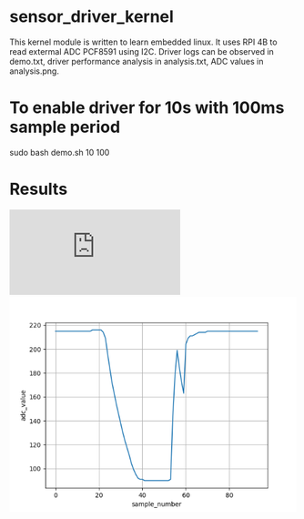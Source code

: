 # sensor_driver_kernel
This kernel module is written to learn embedded linux. It uses RPI 4B to read extermal ADC PCF8591 using I2C. Driver logs can be observed in demo.txt, driver performance analysis in analysis.txt, ADC values in analysis.png.

# To enable driver for 10s with 100ms sample period
sudo bash demo.sh 10 100

# Results


![alt text](https://github.com/arvtom/sensor_driver_kernel/blob/main/analysis.txt?raw=true)
![alt text](https://github.com/arvtom/sensor_driver_kernel/blob/main/analysis.png?raw=true)
